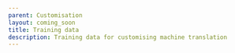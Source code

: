 ```yaml
---
parent: Customisation
layout: coming_soon
title: Training data
description: Training data for customising machine translation
---
```

